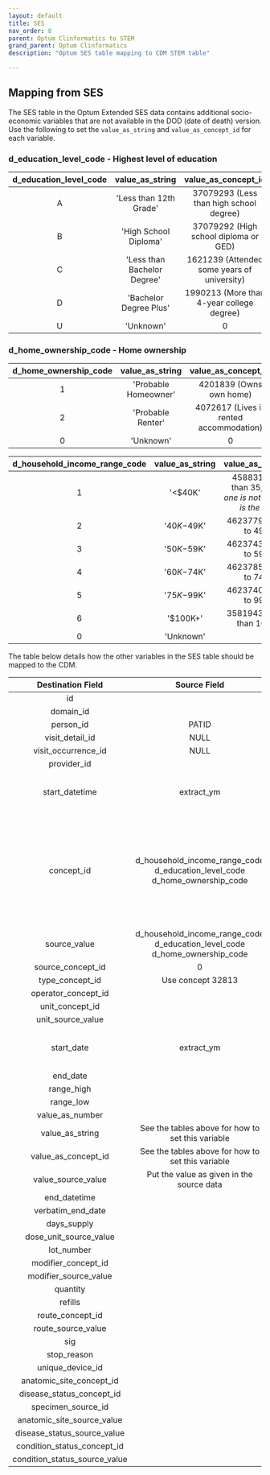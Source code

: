 ```yaml
---
layout: default
title: SES
nav_order: 8
parent: Optum Clinformatics to STEM
grand_parent: Optum Clinformatics
description: "Optum SES table mapping to CDM STEM table"

---
```





## **Mapping from SES**

The SES table in the Optum Extended SES data contains additional socio-economic variables that are not available in the DOD (date of death) version. Use the following to set the `value_as_string` and `value_as_concept_id` for each variable. 


### d_education_level_code - Highest level of education

|**d_education_level_code**|**value_as_string**|**value_as_concept_id**|
| :----: | :----: | :----:|
| A | 'Less than 12th Grade' | 37079293 (Less than high school degree) |
| B | 'High School Diploma' |  37079292 (High school diploma or GED) |
| C | 'Less than Bachelor Degree' | 1621239 (Attended some years of university) | 
| D | 'Bachelor Degree Plus' | 1990213 (More than 4-year college degree) |
| U | 'Unknown' | 0 |


### d_home_ownership_code - Home ownership

|**d_home_ownership_code**|**value_as_string**|**value_as_concept_id**|
| :----: | :----: | :----:|
| 1 | 'Probable Homeowner' | 4201839 (Owns own home) |
| 2 | 'Probable Renter' | 4072617 (Lives in rented accommodation)  |
| 0 | 'Unknown' | 0 |


|**d_household_income_range_code**|**value_as_string**|**value_as_concept_id**|
| :----: | :----: | :----:|
| 1 | '<$40K' | 45883177 (Less than 35,000) *this one is not exact but it is the closest* |
| 2 | '$40K-$49K' | 46237798 (40,000 to 49,000) |
| 3 | '$50K-$59K' | 46237437 (50,000 to 59,000) | 
| 4 | '$60K-$74K' | 46237851 (60,000 to 74,000) |
| 5 | '$75K-$99K' | 46237403 (75,000 to 99,999) | 
| 6 | '$100K+' | 35819437 (Greater than 100,000) |
| 0 | 'Unknown' | 0 |



The table below details how the other variables in the SES table should be mapped to the CDM.

|**Destination Field**|**Source Field**|**Applied Rule**|**Comment**|
| :----: | :----: | :--------: | :------: |
| id |  |Autogenerate||
| domain_id || Observation||
| person_id | PATID| Use patid to lookup Person_id ||
| visit_detail_id |NULL|||
| visit_occurrence_id |NULL|||
| provider_id | |||
| start_datetime |extract_ym | The first four digits of this value are the **year**, the second two digits are the **month**, set day to the last **day** in the month||
| concept_id | d_household_income_range_code<br> d_education_level_code<br>d_home_ownership_code|d_household_income_range_code: Set to concept 4076114 (Household Income) <br><br>d_education_level_code: Set to 42528763 (Highest level of education - reported)<br><br>d_home_ownership_code: Set to 4076206 (House ownership and tenure)|
| source_value |d_household_income_range_code<br> d_education_level_code<br>d_home_ownership_code<br> |Set to the name of the variable||
| source_concept_id |0| ||
| type_concept_id |Use concept 32813|||  
| operator_concept_id | |||
| unit_concept_id | |||
| unit_source_value | |||
| start_date | extract_ym | The first four digits of this value are the **year**, the second two digits are the **month**, set day to the last **day** in the month|| 
| end_date |  |||
| range_high |||| 
| range_low |  ||| 
| value_as_number |  |||
| value_as_string | See the tables above for how to set this variable |||
| value_as_concept_id | See the tables above for how to set this variable | ||
| value_source_value | Put the value as given in the source data |||
| end_datetime | |||
| verbatim_end_date |  |||
| days_supply | |||
| dose_unit_source_value ||||
| lot_number | |||
| modifier_concept_id|| | |
| modifier_source_value | |||
| quantity | |||
| refills | |||
| route_concept_id | |||
| route_source_value | |||
| sig |  |||
| stop_reason | |||
| unique_device_id | |||
| anatomic_site_concept_id | |||
| disease_status_concept_id |  |||
| specimen_source_id ||||
| anatomic_site_source_value | |||
| disease_status_source_value | |||
| condition_status_concept_id | |||
| condition_status_source_value | |||